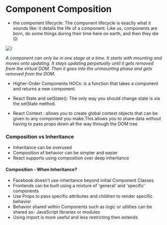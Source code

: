# Component Composition 

- the component lifecycle:  The component lifecycle is exactly what it sounds like: it details the life of a component. Like us, components are born, do some things during their time here on earth, and then they die ☹️

![/](https://cdn-media-1.freecodecamp.org/images/1*U13Mlxz_ktcajaeJCyYkwg.png)

_A component can only be in one stage at a time. It starts with mounting and moves onto updating. It stays updating perpetually until it gets removed from the virtual DOM. Then it goes into the unmounting phase and gets removed from the DOM._

- Higher-Order Components HOCs:
is a function that takes a component and returns a new component.

- React State and setState():
The only way you should change state is via the setState method.

- React Context :
allows you to create global context objects that can be given to any component you make.This allows you to share data without having to pass props down all the way through the DOM tree

### Composition vs Inheritance

- Inheritance can be overused
- Composition of behavior can be simpler and easier
- React supports using composition over deep inheritance


#### Composition - When Inheritance?

- Facebook doesn't use inheritance beyond initial Component Classes
- Frontends can be built using a mixture of 'general' and 'specific' components
- Use Props to pass specific attributes and children to render specific behavior
- Behavior shared within Components such as logic or utilities can be shared as- JavaScript libraries or modules
- Using import is more useful and less restricting then extends

